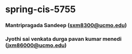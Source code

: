 # spring-cis-5755
### Mantripragada Sandeep (sxm8300@ucmo.edu)
### Jyothi sai venkata durga pavan kumar menedi (jxm86000@ucmo.edu)
